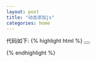 ```yaml
---
layout: post
title: "动态添加js"
categories: home
---
```

代码如下:
{% highlight html %}
<button type="button" onclick="loadjs()"></button>
<script type="text/javascript">
function loadjs(){
	var oHead = document.getElementsByTagName('HEAD').item(0);
            var oScript = document.createElement("script");
            oScript.type = "text/javascript";
            oScript.src = "/userlist.js";
            oHead.appendChild(oScript);
}
      
            </script>
{% endhighlight %}

